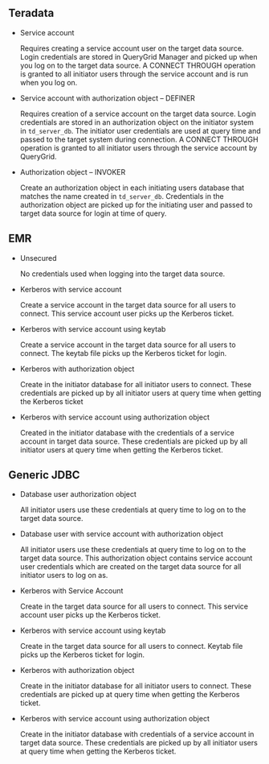 
## Teradata


-   Service account

    Requires creating a service account user on the target data source. Login credentials are stored in QueryGrid Manager and picked up when you log on to the target data source. A CONNECT THROUGH operation is granted to all initiator users through the service account and is run when you log on.

-   Service account with authorization object – DEFINER

    Requires creation of a service account on the target data source. Login credentials are stored in an authorization object on the initiator system in `td_server_db`. The initiator user credentials are used at query time and passed to the target system during connection. A CONNECT THROUGH operation is granted to all initiator users through the service account by QueryGrid.

-   Authorization object – INVOKER

    Create an authorization object in each initiating users database that matches the name created in `td_server_db`. Credentials in the authorization object are picked up for the initiating user and passed to target data source for login at time of query.


## EMR


-   Unsecured

    No credentials used when logging into the target data source.

-   Kerberos with service account

    Create a service account in the target data source for all users to connect. This service account user picks up the Kerberos ticket.

-   Kerberos with service account using keytab

    Create a service account in the target data source for all users to connect. The keytab file picks up the Kerberos ticket for login.

-   Kerberos with authorization object

    Create in the initiator database for all initiator users to connect. These credentials are picked up by all initiator users at query time when getting the Kerberos ticket

-   Kerberos with service account using authorization object

    Created in the initiator database with the credentials of a service account in target data source. These credentials are picked up by all initiator users at query time when getting the Kerberos ticket.


## Generic JDBC


-   Database user authorization object

    All initiator users use these credentials at query time to log on to the target data source.

-   Database user with service account with authorization object

    All initiator users use these credentials at query time to log on to the target data source. This authorization object contains service account user credentials which are created on the target data source for all initiator users to log on as.

-   Kerberos with Service Account

    Create in the target data source for all users to connect. This service account user picks up the Kerberos ticket.

-   Kerberos with service account using keytab

    Create in the target data source for all users to connect. Keytab file picks up the Kerberos ticket for login.

-   Kerberos with authorization object

    Create in the initiator database for all initiator users to connect. These credentials are picked up at query time when getting the Kerberos ticket.

-   Kerberos with service account using authorization object

    Create in the initiator database with credentials of a service account in target data source. These credentials are picked up by all initiator users at query time when getting the Kerberos ticket.


